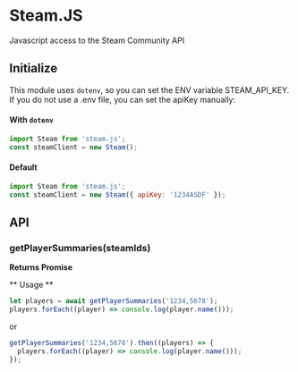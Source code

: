 # Steam.JS #
Javascript access to the Steam Community API

## Initialize ##
This module uses ```dotenv```, so you can set the ENV variable STEAM_API_KEY.
If you do not use a .env file, you can set the apiKey manually:

#### With ```dotenv``` ####
```javascript
import Steam from 'steam.js';
const steamClient = new Steam();
```

#### Default ####
```javascript
import Steam from 'steam.js';
const steamClient = new Steam({ apiKey: '1234ASDF' });
```


## API ##

### getPlayerSummaries(steamIds) ###
**Returns Promise**

** Usage **
```javascript
let players = await getPlayerSummaries('1234,5678');
players.forEach((player) => console.log(player.name()));
```
or
```javascript
getPlayerSummaries('1234,5678').then((players) => {
  players.forEach((player) => console.log(player.name()));
});
```

